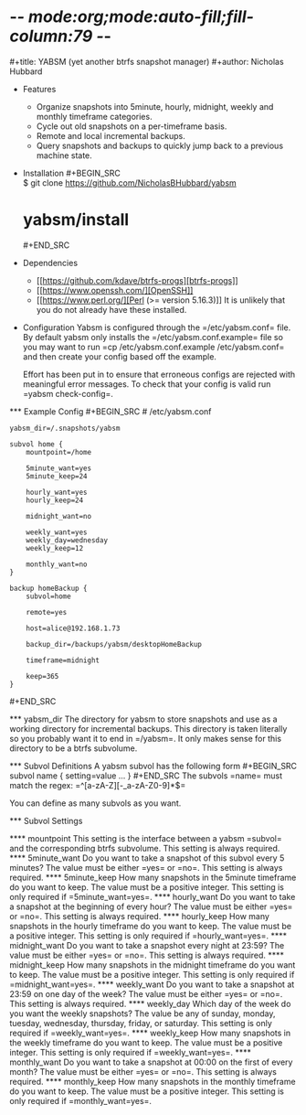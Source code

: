 # -*- mode:org;mode:auto-fill;fill-column:79 -*-
#+title: YABSM (yet another btrfs snapshot manager)
#+author: Nicholas Hubbard
* Features
  + Organize snapshots into 5minute, hourly, midnight, weekly and monthly
    timeframe categories.
  + Cycle out old snapshots on a per-timeframe basis.
  + Remote and local incremental backups.
  + Query snapshots and backups to quickly jump back to a previous machine state.

* Installation
  #+BEGIN_SRC  
  $ git clone https://github.com/NicholasBHubbard/yabsm
  # yabsm/install
  #+END_SRC  
* Dependencies
  + [[https://github.com/kdave/btrfs-progs][btrfs-progs]]
  + [[https://www.openssh.com/][OpenSSH]]
  + [[https://www.perl.org/][Perl (>= version 5.16.3)]]
It is unlikely that you do not already have these installed.

* Configuration
  Yabsm is configured through the =/etc/yabsm.conf= file. By default yabsm only
  installs the =/etc/yabsm.conf.example= file so you may want to run 
  =cp /etc/yabsm.conf.example /etc/yabsm.conf= and then create your config
  based off the example.
  
  Effort has been put in to ensure that erroneous configs are rejected with
  meaningful error messages. To check that your config is valid run 
  =yabsm check-config=.

*** Example Config
#+BEGIN_SRC 
    # /etc/yabsm.conf

    yabsm_dir=/.snapshots/yabsm

    subvol home {
        mountpoint=/home

        5minute_want=yes
        5minute_keep=24

        hourly_want=yes
        hourly_keep=24

        midnight_want=no

        weekly_want=yes
        weekly_day=wednesday
        weekly_keep=12

        monthly_want=no
    }

    backup homeBackup {
        subvol=home

        remote=yes

        host=alice@192.168.1.73

        backup_dir=/backups/yabsm/desktopHomeBackup

        timeframe=midnight

        keep=365
    }
#+END_SRC 
  
*** yabsm_dir
The directory for yabsm to store snapshots and use as a working directory for
incremental backups. This directory is taken literally so you probably want it
to end in =/yabsm=. It only makes sense for this directory to be a btrfs
subvolume.

*** Subvol Definitions
A yabsm subvol has the following form
#+BEGIN_SRC
subvol name {
    setting=value
    ...
}
#+END_SRC
The subvols =name= must match the regex: =^[a-zA-Z][-_a-zA-Z0-9]*$=

You can define as many subvols as you want.

*** Subvol Settings

**** mountpoint
      This setting is the interface between a yabsm =subvol= and the
      corresponding btrfs subvolume. This setting is always required.
**** 5minute_want
     Do you want to take a snapshot of this subvol every 5 minutes? The value
     must be either =yes= or =no=. This setting is always required.
**** 5minute_keep
     How many snapshots in the 5minute timeframe do you want to keep. The value
     must be a positive integer. This setting is only required if
     =5minute_want=yes=.
**** hourly_want
     Do you want to take a snapshot at the beginning of every hour? The value
     must be either =yes= or =no=. This setting is always required.
**** hourly_keep
     How many snapshots in the hourly timeframe do you want to keep. The value
     must be a positive integer. This setting is only required if
     =hourly_want=yes=.
**** midnight_want
     Do you want to take a snapshot every night at 23:59? The value
     must be either =yes= or =no=. This setting is always required.
**** midnight_keep
     How many snapshots in the midnight timeframe do you want to keep. The
     value must be a positive integer. This setting is only required if
     =midnight_want=yes=.
**** weekly_want
     Do you want to take a snapshot at 23:59 on one day of the week? The value
     must be either =yes= or =no=. This setting is always required.
**** weekly_day
     Which day of the week do you want the weekly snapshots? The value be any of
     sunday, monday, tuesday, wednesday, thursday, friday, or saturday. This
     setting is only required if =weekly_want=yes=.
**** weekly_keep
     How many snapshots in the weekly timeframe do you want to keep. The
     value must be a positive integer. This setting is only required if
     =weekly_want=yes=.
**** monthly_want
     Do you want to take a snapshot at 00:00 on the first of every month? The
     value must be either =yes= or =no=. This setting is always required.
**** monthly_keep
     How many snapshots in the monthly timeframe do you want to keep. The value
     must be a positive integer. This setting is only required if
     =monthly_want=yes=.
